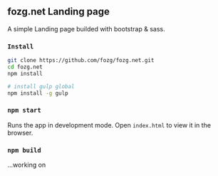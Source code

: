 ## fozg.net Landing page 
A simple Landing page builded with bootstrap & sass.

### `Install`
```bash
git clone https://github.com/fozg/fozg.net.git  
cd fozg.net
npm install

# install gulp global
npm install -g gulp
```
### `npm start`
Runs the app in development mode.
Open `index.html` to view it in the browser.

### `npm build`
...working on 